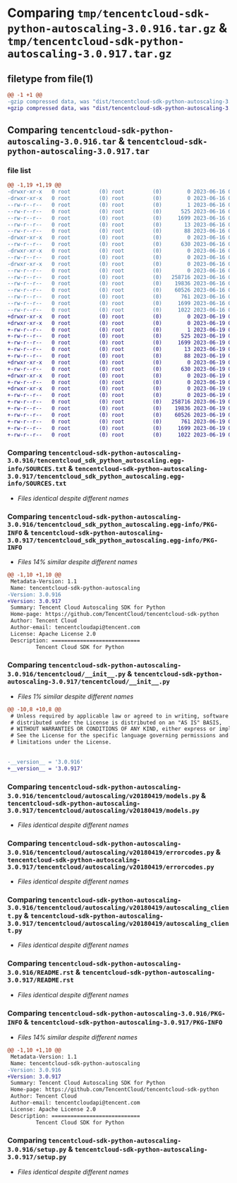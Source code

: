 # Comparing `tmp/tencentcloud-sdk-python-autoscaling-3.0.916.tar.gz` & `tmp/tencentcloud-sdk-python-autoscaling-3.0.917.tar.gz`

## filetype from file(1)

```diff
@@ -1 +1 @@
-gzip compressed data, was "dist/tencentcloud-sdk-python-autoscaling-3.0.916.tar", last modified: Fri Jun 16 00:27:03 2023, max compression
+gzip compressed data, was "dist/tencentcloud-sdk-python-autoscaling-3.0.917.tar", last modified: Mon Jun 19 00:18:00 2023, max compression
```

## Comparing `tencentcloud-sdk-python-autoscaling-3.0.916.tar` & `tencentcloud-sdk-python-autoscaling-3.0.917.tar`

### file list

```diff
@@ -1,19 +1,19 @@
-drwxr-xr-x   0 root         (0) root         (0)        0 2023-06-16 00:27:03.000000 tencentcloud-sdk-python-autoscaling-3.0.916/
-drwxr-xr-x   0 root         (0) root         (0)        0 2023-06-16 00:27:03.000000 tencentcloud-sdk-python-autoscaling-3.0.916/tencentcloud_sdk_python_autoscaling.egg-info/
--rw-r--r--   0 root         (0) root         (0)        1 2023-06-16 00:27:03.000000 tencentcloud-sdk-python-autoscaling-3.0.916/tencentcloud_sdk_python_autoscaling.egg-info/dependency_links.txt
--rw-r--r--   0 root         (0) root         (0)      525 2023-06-16 00:27:03.000000 tencentcloud-sdk-python-autoscaling-3.0.916/tencentcloud_sdk_python_autoscaling.egg-info/SOURCES.txt
--rw-r--r--   0 root         (0) root         (0)     1699 2023-06-16 00:27:03.000000 tencentcloud-sdk-python-autoscaling-3.0.916/tencentcloud_sdk_python_autoscaling.egg-info/PKG-INFO
--rw-r--r--   0 root         (0) root         (0)       13 2023-06-16 00:27:03.000000 tencentcloud-sdk-python-autoscaling-3.0.916/tencentcloud_sdk_python_autoscaling.egg-info/top_level.txt
--rw-r--r--   0 root         (0) root         (0)       88 2023-06-16 00:27:03.000000 tencentcloud-sdk-python-autoscaling-3.0.916/setup.cfg
-drwxr-xr-x   0 root         (0) root         (0)        0 2023-06-16 00:27:03.000000 tencentcloud-sdk-python-autoscaling-3.0.916/tencentcloud/
--rw-r--r--   0 root         (0) root         (0)      630 2023-06-16 00:27:03.000000 tencentcloud-sdk-python-autoscaling-3.0.916/tencentcloud/__init__.py
-drwxr-xr-x   0 root         (0) root         (0)        0 2023-06-16 00:27:03.000000 tencentcloud-sdk-python-autoscaling-3.0.916/tencentcloud/autoscaling/
--rw-r--r--   0 root         (0) root         (0)        0 2023-06-16 00:27:03.000000 tencentcloud-sdk-python-autoscaling-3.0.916/tencentcloud/autoscaling/__init__.py
-drwxr-xr-x   0 root         (0) root         (0)        0 2023-06-16 00:27:03.000000 tencentcloud-sdk-python-autoscaling-3.0.916/tencentcloud/autoscaling/v20180419/
--rw-r--r--   0 root         (0) root         (0)        0 2023-06-16 00:27:03.000000 tencentcloud-sdk-python-autoscaling-3.0.916/tencentcloud/autoscaling/v20180419/__init__.py
--rw-r--r--   0 root         (0) root         (0)   258716 2023-06-16 00:27:03.000000 tencentcloud-sdk-python-autoscaling-3.0.916/tencentcloud/autoscaling/v20180419/models.py
--rw-r--r--   0 root         (0) root         (0)    19836 2023-06-16 00:27:03.000000 tencentcloud-sdk-python-autoscaling-3.0.916/tencentcloud/autoscaling/v20180419/errorcodes.py
--rw-r--r--   0 root         (0) root         (0)    60526 2023-06-16 00:27:03.000000 tencentcloud-sdk-python-autoscaling-3.0.916/tencentcloud/autoscaling/v20180419/autoscaling_client.py
--rw-r--r--   0 root         (0) root         (0)      761 2023-06-16 00:27:03.000000 tencentcloud-sdk-python-autoscaling-3.0.916/README.rst
--rw-r--r--   0 root         (0) root         (0)     1699 2023-06-16 00:27:03.000000 tencentcloud-sdk-python-autoscaling-3.0.916/PKG-INFO
--rw-r--r--   0 root         (0) root         (0)     1022 2023-06-16 00:27:03.000000 tencentcloud-sdk-python-autoscaling-3.0.916/setup.py
+drwxr-xr-x   0 root         (0) root         (0)        0 2023-06-19 00:18:00.000000 tencentcloud-sdk-python-autoscaling-3.0.917/
+drwxr-xr-x   0 root         (0) root         (0)        0 2023-06-19 00:18:00.000000 tencentcloud-sdk-python-autoscaling-3.0.917/tencentcloud_sdk_python_autoscaling.egg-info/
+-rw-r--r--   0 root         (0) root         (0)        1 2023-06-19 00:18:00.000000 tencentcloud-sdk-python-autoscaling-3.0.917/tencentcloud_sdk_python_autoscaling.egg-info/dependency_links.txt
+-rw-r--r--   0 root         (0) root         (0)      525 2023-06-19 00:18:00.000000 tencentcloud-sdk-python-autoscaling-3.0.917/tencentcloud_sdk_python_autoscaling.egg-info/SOURCES.txt
+-rw-r--r--   0 root         (0) root         (0)     1699 2023-06-19 00:18:00.000000 tencentcloud-sdk-python-autoscaling-3.0.917/tencentcloud_sdk_python_autoscaling.egg-info/PKG-INFO
+-rw-r--r--   0 root         (0) root         (0)       13 2023-06-19 00:18:00.000000 tencentcloud-sdk-python-autoscaling-3.0.917/tencentcloud_sdk_python_autoscaling.egg-info/top_level.txt
+-rw-r--r--   0 root         (0) root         (0)       88 2023-06-19 00:18:00.000000 tencentcloud-sdk-python-autoscaling-3.0.917/setup.cfg
+drwxr-xr-x   0 root         (0) root         (0)        0 2023-06-19 00:18:00.000000 tencentcloud-sdk-python-autoscaling-3.0.917/tencentcloud/
+-rw-r--r--   0 root         (0) root         (0)      630 2023-06-19 00:18:00.000000 tencentcloud-sdk-python-autoscaling-3.0.917/tencentcloud/__init__.py
+drwxr-xr-x   0 root         (0) root         (0)        0 2023-06-19 00:18:00.000000 tencentcloud-sdk-python-autoscaling-3.0.917/tencentcloud/autoscaling/
+-rw-r--r--   0 root         (0) root         (0)        0 2023-06-19 00:18:00.000000 tencentcloud-sdk-python-autoscaling-3.0.917/tencentcloud/autoscaling/__init__.py
+drwxr-xr-x   0 root         (0) root         (0)        0 2023-06-19 00:18:00.000000 tencentcloud-sdk-python-autoscaling-3.0.917/tencentcloud/autoscaling/v20180419/
+-rw-r--r--   0 root         (0) root         (0)        0 2023-06-19 00:18:00.000000 tencentcloud-sdk-python-autoscaling-3.0.917/tencentcloud/autoscaling/v20180419/__init__.py
+-rw-r--r--   0 root         (0) root         (0)   258716 2023-06-19 00:18:00.000000 tencentcloud-sdk-python-autoscaling-3.0.917/tencentcloud/autoscaling/v20180419/models.py
+-rw-r--r--   0 root         (0) root         (0)    19836 2023-06-19 00:18:00.000000 tencentcloud-sdk-python-autoscaling-3.0.917/tencentcloud/autoscaling/v20180419/errorcodes.py
+-rw-r--r--   0 root         (0) root         (0)    60526 2023-06-19 00:18:00.000000 tencentcloud-sdk-python-autoscaling-3.0.917/tencentcloud/autoscaling/v20180419/autoscaling_client.py
+-rw-r--r--   0 root         (0) root         (0)      761 2023-06-19 00:18:00.000000 tencentcloud-sdk-python-autoscaling-3.0.917/README.rst
+-rw-r--r--   0 root         (0) root         (0)     1699 2023-06-19 00:18:00.000000 tencentcloud-sdk-python-autoscaling-3.0.917/PKG-INFO
+-rw-r--r--   0 root         (0) root         (0)     1022 2023-06-19 00:18:00.000000 tencentcloud-sdk-python-autoscaling-3.0.917/setup.py
```

### Comparing `tencentcloud-sdk-python-autoscaling-3.0.916/tencentcloud_sdk_python_autoscaling.egg-info/SOURCES.txt` & `tencentcloud-sdk-python-autoscaling-3.0.917/tencentcloud_sdk_python_autoscaling.egg-info/SOURCES.txt`

 * *Files identical despite different names*

### Comparing `tencentcloud-sdk-python-autoscaling-3.0.916/tencentcloud_sdk_python_autoscaling.egg-info/PKG-INFO` & `tencentcloud-sdk-python-autoscaling-3.0.917/tencentcloud_sdk_python_autoscaling.egg-info/PKG-INFO`

 * *Files 14% similar despite different names*

```diff
@@ -1,10 +1,10 @@
 Metadata-Version: 1.1
 Name: tencentcloud-sdk-python-autoscaling
-Version: 3.0.916
+Version: 3.0.917
 Summary: Tencent Cloud Autoscaling SDK for Python
 Home-page: https://github.com/TencentCloud/tencentcloud-sdk-python
 Author: Tencent Cloud
 Author-email: tencentcloudapi@tencent.com
 License: Apache License 2.0
 Description: ============================
         Tencent Cloud SDK for Python
```

### Comparing `tencentcloud-sdk-python-autoscaling-3.0.916/tencentcloud/__init__.py` & `tencentcloud-sdk-python-autoscaling-3.0.917/tencentcloud/__init__.py`

 * *Files 1% similar despite different names*

```diff
@@ -10,8 +10,8 @@
 # Unless required by applicable law or agreed to in writing, software
 # distributed under the License is distributed on an "AS IS" BASIS,
 # WITHOUT WARRANTIES OR CONDITIONS OF ANY KIND, either express or implied.
 # See the License for the specific language governing permissions and
 # limitations under the License.
 
 
-__version__ = '3.0.916'
+__version__ = '3.0.917'
```

### Comparing `tencentcloud-sdk-python-autoscaling-3.0.916/tencentcloud/autoscaling/v20180419/models.py` & `tencentcloud-sdk-python-autoscaling-3.0.917/tencentcloud/autoscaling/v20180419/models.py`

 * *Files identical despite different names*

### Comparing `tencentcloud-sdk-python-autoscaling-3.0.916/tencentcloud/autoscaling/v20180419/errorcodes.py` & `tencentcloud-sdk-python-autoscaling-3.0.917/tencentcloud/autoscaling/v20180419/errorcodes.py`

 * *Files identical despite different names*

### Comparing `tencentcloud-sdk-python-autoscaling-3.0.916/tencentcloud/autoscaling/v20180419/autoscaling_client.py` & `tencentcloud-sdk-python-autoscaling-3.0.917/tencentcloud/autoscaling/v20180419/autoscaling_client.py`

 * *Files identical despite different names*

### Comparing `tencentcloud-sdk-python-autoscaling-3.0.916/README.rst` & `tencentcloud-sdk-python-autoscaling-3.0.917/README.rst`

 * *Files identical despite different names*

### Comparing `tencentcloud-sdk-python-autoscaling-3.0.916/PKG-INFO` & `tencentcloud-sdk-python-autoscaling-3.0.917/PKG-INFO`

 * *Files 14% similar despite different names*

```diff
@@ -1,10 +1,10 @@
 Metadata-Version: 1.1
 Name: tencentcloud-sdk-python-autoscaling
-Version: 3.0.916
+Version: 3.0.917
 Summary: Tencent Cloud Autoscaling SDK for Python
 Home-page: https://github.com/TencentCloud/tencentcloud-sdk-python
 Author: Tencent Cloud
 Author-email: tencentcloudapi@tencent.com
 License: Apache License 2.0
 Description: ============================
         Tencent Cloud SDK for Python
```

### Comparing `tencentcloud-sdk-python-autoscaling-3.0.916/setup.py` & `tencentcloud-sdk-python-autoscaling-3.0.917/setup.py`

 * *Files identical despite different names*

